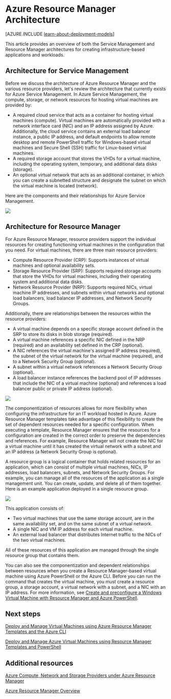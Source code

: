 <properties
   pageTitle="Azure Resource Manager Architecture | Windows Azure"
   description="Learn about the architecture of Resource Manager and the relationships between the compute, network, and storage resource providers."
   services="virtual-machines"
   documentationCenter=""
   authors="davidmu1"
   manager="timlt"
   editor=""
   tags="azure-resource-manager,azure-service-management"/>

<tags
	ms.service="azure-resource-manager"
	ms.date="08/25/2015"
	wacn.date=""/>

# Azure Resource Manager Architecture

[AZURE.INCLUDE [learn-about-deployment-models](../includes/learn-about-deployment-models-include.md)]

This article provides an overview of both the Service Management and Resource Manager architectures for creating infrastructure-based applications and workloads.

## Architecture for Service Management

Before we discuss the architecture of Azure Resource Manager and the various resource providers, let's review the architecture that currently exists for Azure Service Management. In Azure Service Management, the compute, storage, or network resources for hosting virtual machines are provided by:

- A required cloud service that acts as a container for hosting virtual machines (compute). Virtual machines are automatically provided with a network interface card (NIC) and an IP address assigned by Azure. Additionally, the cloud service contains an external load balancer instance, a public IP address, and default endpoints to allow remote desktop and remote PowerShell traffic for Windows-based virtual machines and Secure Shell (SSH) traffic for Linux-based virtual machines.
- A required storage account that stores the VHDs for a virtual machine, including the operating system, temporary, and additional data disks (storage).
- An optional virtual network that acts as an additional container, in which you can create a subnetted structure and designate the subnet on which the virtual machine is located (network).

Here are the components and their relationships for Azure Service Management.

![](./media/virtual-machines-azure-resource-manager-architecture/arm_arch1.png)

## Architecture for Resource Manager

For Azure Resource Manager, resource providers support the individual resources for creating functioning virtual machines in the configuration that you need. For virtual machines, there are three main resource providers:

- Compute Resource Provider (CRP): Supports instances of virtual machines and optional availability sets.
- Storage Resource Provider (SRP): Supports required storage accounts that store the VHDs for virtual machines, including their operating system and additional data disks.
- Network Resource Provider (NRP): Supports required NICs, virtual machine IP addresses, and subnets within virtual networks and optional load balancers, load balancer IP addresses, and Network Security Groups.

Additionally, there are relationships between the resources within the resource providers:

- A virtual machine depends on a specific storage account defined in the SRP to store its disks in blob storage (required).
- A virtual machine references a specific NIC defined in the NRP (required) and an availability set defined in the CRP (optional).
- A NIC references the virtual machine's assigned IP address (required), the subnet of the virtual network for the virtual machine (required), and to a Network Security Group (optional).
- A subnet within a virtual network references a Network Security Group (optional).
- A load balancer instance references the backend pool of IP addresses that include the NIC of a virtual machine (optional) and references a load balancer public or private IP address (optional).

![](./media/virtual-machines-azure-resource-manager-architecture/arm_arch2.png)

The componentization of resources allows for more flexibility when configuring the infrastructure for an IT workload hosted in Azure. Azure Resource Manager templates take advantage of this flexibility to create the set of dependent resources needed for a specific configuration. When executing a template, Resource Manager ensures that the resources for a configuration are created in the correct order to preserve the dependencies and references. For example, Resource Manager will not create the NIC for a virtual machine until it has created the virtual network with a subnet and an IP address (a Network Security Group is optional).

A resource group is a logical container that holds related resources for an application, which can consist of multiple virtual machines, NICs, IP addresses, load balancers, subnets, and Network Security Groups. For example, you can manage all of the resources of the application as a single management unit. You can create, update, and delete all of them together. Here is an example application deployed in a single resource group.

![](./media/virtual-machines-azure-resource-manager-architecture/arm_arch3.png)

This application consists of:

- Two virtual machines that use the same storage account, are in the same availability set, and on the same subnet of a virtual network.
- A single NIC and VM IP address for each virtual machine.
- An external load balancer that distributes Internet traffic to the NICs of the two virtual machines.

All of these resources of this application are managed through the single resource group that contains them.

You can also see the componentization and dependent relationships between resources when you create a Resource Manager-based virtual machine using Azure PowerShell or the Azure CLI. Before you can run the command that creates the virtual machine, you must create a resource group, a storage account, a virtual network with a subnet, and a NIC with an IP address. For more information, see [Create and preconfigure a Windows Virtual Machine with Resource Manager and Azure PowerShell](/documentation/articles/virtual-machines-ps-create-preconfigure-windows-resource-manager-vms).

## Next steps

[Deploy and Manage Virtual Machines using Azure Resource Manager Templates and the Azure CLI](/documentation/articles/virtual-machines-deploy-rmtemplates-azure-cli)

[Deploy and Manage Azure Virtual Machines using Resource Manager Templates and PowerShell](/documentation/articles/virtual-machines-deploy-rmtemplates-powershell)

## Additional resources

[Azure Compute, Network and Storage Providers under Azure Resource Manager](/documentation/articles/virtual-machines-azurerm-versus-azuresm)

[Azure Resource Manager Overview](/documentation/articles/resource-group-overview)
